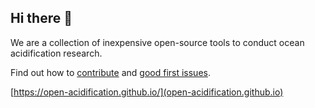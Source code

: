 ## Hi there 👋

We are a collection of inexpensive open-source tools to conduct ocean acidification research. 

Find out how to [contribute](https://github.com/Open-Acidification/Open-Acidification.github.io/blob/main/CONTRIBUTING.md) and [good first issues](https://github.com/Open-Acidification/TankController/issues?q=is%3Aissue+is%3Aopen+label%3A%22good+first+issue%22).

[https://open-acidification.github.io/](open-acidification.github.io)

<!--

**Here are some ideas to get you started:**

🙋‍♀️ A short introduction - what is your organization all about?
🌈 Contribution guidelines - how can the community get involved?
👩‍💻 Useful resources - where can the community find your docs? Is there anything else the community should know?
🍿 Fun facts - what does your team eat for breakfast?
🧙 Remember, you can do mighty things with the power of [Markdown](https://docs.github.com/github/writing-on-github/getting-started-with-writing-and-formatting-on-github/basic-writing-and-formatting-syntax)
-->
